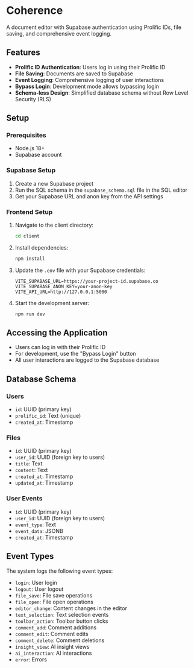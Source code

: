 # Coherence

A document editor with Supabase authentication using Prolific IDs, file saving, and comprehensive event logging.

## Features

- **Prolific ID Authentication**: Users log in using their Prolific ID
- **File Saving**: Documents are saved to Supabase
- **Event Logging**: Comprehensive logging of user interactions
- **Bypass Login**: Development mode allows bypassing login
- **Schema-less Design**: Simplified database schema without Row Level Security (RLS)

## Setup

### Prerequisites

- Node.js 18+
- Supabase account

### Supabase Setup

1. Create a new Supabase project
2. Run the SQL schema in the `supabase_schema.sql` file in the SQL editor
3. Get your Supabase URL and anon key from the API settings

### Frontend Setup

1. Navigate to the client directory:
   ```bash
   cd client
   ```

2. Install dependencies:
   ```bash
   npm install
   ```

3. Update the `.env` file with your Supabase credentials:
   ```
   VITE_SUPABASE_URL=https://your-project-id.supabase.co
   VITE_SUPABASE_ANON_KEY=your-anon-key
   VITE_API_URL=http://127.0.0.1:5000
   ```

4. Start the development server:
   ```bash
   npm run dev
   ```

## Accessing the Application

- Users can log in with their Prolific ID
- For development, use the "Bypass Login" button
- All user interactions are logged to the Supabase database

## Database Schema

### Users
- `id`: UUID (primary key)
- `prolific_id`: Text (unique)
- `created_at`: Timestamp

### Files
- `id`: UUID (primary key)
- `user_id`: UUID (foreign key to users)
- `title`: Text
- `content`: Text
- `created_at`: Timestamp
- `updated_at`: Timestamp

### User Events
- `id`: UUID (primary key)
- `user_id`: UUID (foreign key to users)
- `event_type`: Text
- `event_data`: JSONB
- `created_at`: Timestamp

## Event Types

The system logs the following event types:
- `login`: User login
- `logout`: User logout
- `file_save`: File save operations
- `file_open`: File open operations
- `editor_change`: Content changes in the editor
- `text_selection`: Text selection events
- `toolbar_action`: Toolbar button clicks
- `comment_add`: Comment additions
- `comment_edit`: Comment edits
- `comment_delete`: Comment deletions
- `insight_view`: AI insight views
- `ai_interaction`: AI interactions
- `error`: Errors 